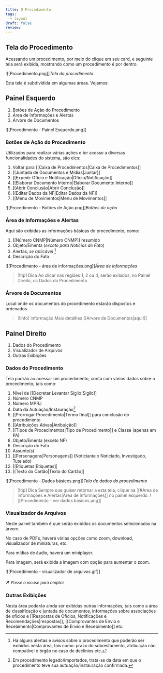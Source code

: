 ```yaml
---
title: O Procedimento
tags:
  - layout
draft: false
review:
---
```

## Tela do Procedimento

Acessando um procedimento, por meio do clique em seu card, e seguinte tela será exibida, mostrando como um procedimento é por dentro.

![[Procedimento.png]]*Tela do procedimento*

Esta tela é subdividida em algumas áreas. Vejamos:

## Painel Esquerdo

1. Botões de Ação do Procedimento
2. Área de Informações e Alertas
3. Árvore de Documentos


![[Procedimento - Painel Esquerdo.png]]
### Botões de Ação do Procedimento

Utilizados para realizar várias ações e ter acesso a diversas funcionalidades do sistema, são eles:

1.	Voltar para [[Caixa de Procedimentos|Caixa de Procedimentos]]
2.	[[Juntada de Documentos e Mídias|Juntar]]
3.	[[Expedir Ofício e Notificação|Ofício/Notificação]]
4.	[[Elaborar Documento Interno|Elaborar Documento Interno]]
5.	[[Abrir Conclusão|Abrir Conclusão]]
6.	[[Editar Dados da NF|Editar Dados da NF]]
7.	[[Menu de Movimentos|Menu de Movimentos]]

![[Procedimento - Botões de Ação.png]]*Botões de ação*
### Área de Informações e Alertas

Aqui são exibidas as informações básicas do procedimento, como:
1.	[[Número CNMP|Número CNMP]] resumido
2.	Objeto/Ementa (*exceto para Notícias de Fato*)
3.	Alertas, *se aplicável* [^1]
4.	Descrição do Fato

![[Procedimento - área de informações.png]]*Área de informações*

> [!tip] Dica
> Ao clicar nas regiões 1, 2 ou 4, serão exibidos, no Painel Direito, os Dados do Procedimento
### Árvore de Documentos

Local onde os documentos do procedimento estarão dispostos e ordenados.

> [!info] Informação
> Mais detalhes [[Arvore de Documentos|aqui!]]

## Painel Direito

1.	Dados do Procedimento
2.	Visualizador de Arquivos
3.	Outras Exibições

### Dados do Procedimento

Tela padrão ao acessar um procedimento, conta com vários dados sobre o procedimento, tais como:

1.	Nível de [[Decretar Levantar Sigilo|Sigilo]]
2.	Número CNMP
3.	Número MPRJ
4.	Data da Autuação/Instauração[^2]
5.	[[Prorrogar Procedimento|Termo final]] para conclusão do procedimento
6.	[[Atribuições Ativas|Atribuição]]
7.	[[Tipos de Procedimentos|Tipo de Procedimento]] e Classe (apenas em PA)
8.	Objeto/Ementa (exceto NF)
9.	Descrição do Fato
10.	Assunto(s)
11.	[[Personagens|Personagens]] (Noticiante x Noticiado, Investigado, Tutelado)
12.	[[Etiquetas|Etiquetas]]
13.	[[Texto do Cartão|Texto do Cartão]]

![[Procedimento - Dados básicos.png]]*Tela de dados do procedimento*

> [!tip] Dica
> Sempre que quiser retornar a esta tela, clique na [[#Área de Informações e Alertas|Área de Informações]] no painel esquerdo.
> ![[Procedimento - ver dados básicos.png]]
### Visualizador de Arquivos

Neste painel também  é que serão exibidos os documentos selecionados na árvore.

No caso de PDFs, haverá várias opções como zoom, download, visualizador de miniaturas, etc.

Para mídias de áudio, haverá um miniplayer.

Para imagem, será exibida a imagem com opção para aumentar o zoom.

![[Procedimento - visualizador de arquivos.gif]]<p style="font-size: 1.2em;">↗️ <em style="font-size: small;">Passe o mouse para ampliar</em></p>
### Outras Exibições

Nesta área poderão ainda ser exibidas outras informações, tais como a área de classificação e juntada de documentos, informações sobre associações de ofícios e [[Respostas de Ofícios, Notificações e Recomendações|respostas]], [[Comprovantes de Envio e Recebimento|Comprovantes de Envio e Recebimento]] etc.



[^1]: Há alguns alertas e avisos sobre o procedimento que poderão ser exibidos nesta área, tais como: prazo do sobrestamento, atribuição não compatível o órgão no caso de declínios etc.
[^2]: Em procedimento legado/importados, trata-se da data em que o procedimento teve sua autuação/instauração confirmada.